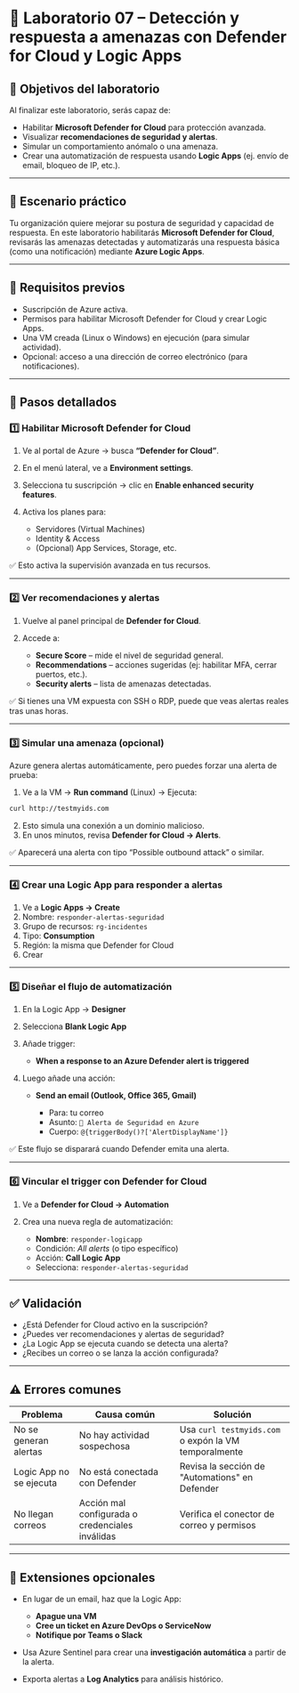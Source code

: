 # 🧪 Laboratorio 07 – Detección y respuesta a amenazas con Defender for Cloud y Logic Apps

## 🎯 Objetivos del laboratorio

Al finalizar este laboratorio, serás capaz de:

* Habilitar **Microsoft Defender for Cloud** para protección avanzada.
* Visualizar **recomendaciones de seguridad y alertas**.
* Simular un comportamiento anómalo o una amenaza.
* Crear una automatización de respuesta usando **Logic Apps** (ej. envío de email, bloqueo de IP, etc.).

---

## 🧵 Escenario práctico

Tu organización quiere mejorar su postura de seguridad y capacidad de respuesta. En este laboratorio habilitarás **Microsoft Defender for Cloud**, revisarás las amenazas detectadas y automatizarás una respuesta básica (como una notificación) mediante **Azure Logic Apps**.

---

## 🧰 Requisitos previos

* Suscripción de Azure activa.
* Permisos para habilitar Microsoft Defender for Cloud y crear Logic Apps.
* Una VM creada (Linux o Windows) en ejecución (para simular actividad).
* Opcional: acceso a una dirección de correo electrónico (para notificaciones).

---

## 🧭 Pasos detallados

### 1️⃣ Habilitar Microsoft Defender for Cloud

1. Ve al portal de Azure → busca **“Defender for Cloud”**.
2. En el menú lateral, ve a **Environment settings**.
3. Selecciona tu suscripción → clic en **Enable enhanced security features**.
4. Activa los planes para:

   * Servidores (Virtual Machines)
   * Identity & Access
   * (Opcional) App Services, Storage, etc.

✅ Esto activa la supervisión avanzada en tus recursos.

---

### 2️⃣ Ver recomendaciones y alertas

1. Vuelve al panel principal de **Defender for Cloud**.
2. Accede a:

   * **Secure Score** – mide el nivel de seguridad general.
   * **Recommendations** – acciones sugeridas (ej: habilitar MFA, cerrar puertos, etc.).
   * **Security alerts** – lista de amenazas detectadas.

✅ Si tienes una VM expuesta con SSH o RDP, puede que veas alertas reales tras unas horas.

---

### 3️⃣ Simular una amenaza (opcional)

Azure genera alertas automáticamente, pero puedes forzar una alerta de prueba:

1. Ve a la VM → **Run command** (Linux) → Ejecuta:

```bash
curl http://testmyids.com
```

2. Esto simula una conexión a un dominio malicioso.
3. En unos minutos, revisa **Defender for Cloud → Alerts**.

✅ Aparecerá una alerta con tipo “Possible outbound attack” o similar.

---

### 4️⃣ Crear una Logic App para responder a alertas

1. Ve a **Logic Apps → Create**
2. Nombre: `responder-alertas-seguridad`
3. Grupo de recursos: `rg-incidentes`
4. Tipo: **Consumption**
5. Región: la misma que Defender for Cloud
6. Crear

---

### 5️⃣ Diseñar el flujo de automatización

1. En la Logic App → **Designer**

2. Selecciona **Blank Logic App**

3. Añade trigger:

   * **When a response to an Azure Defender alert is triggered**

4. Luego añade una acción:

   * **Send an email (Outlook, Office 365, Gmail)**

     * Para: tu correo
     * Asunto: `🚨 Alerta de Seguridad en Azure`
     * Cuerpo: `@{triggerBody()?['AlertDisplayName']}`

✅ Este flujo se disparará cuando Defender emita una alerta.

---

### 6️⃣ Vincular el trigger con Defender for Cloud

1. Ve a **Defender for Cloud → Automation**
2. Crea una nueva regla de automatización:

   * **Nombre**: `responder-logicapp`
   * Condición: *All alerts* (o tipo específico)
   * Acción: **Call Logic App**
   * Selecciona: `responder-alertas-seguridad`

---

## ✅ Validación

* ¿Está Defender for Cloud activo en la suscripción?
* ¿Puedes ver recomendaciones y alertas de seguridad?
* ¿La Logic App se ejecuta cuando se detecta una alerta?
* ¿Recibes un correo o se lanza la acción configurada?

---

## ⚠️ Errores comunes

| Problema                | Causa común                                     | Solución                                             |
| ----------------------- | ----------------------------------------------- | ---------------------------------------------------- |
| No se generan alertas   | No hay actividad sospechosa                     | Usa `curl testmyids.com` o expón la VM temporalmente |
| Logic App no se ejecuta | No está conectada con Defender                  | Revisa la sección de "Automations" en Defender       |
| No llegan correos       | Acción mal configurada o credenciales inválidas | Verifica el conector de correo y permisos            |

---

## 🧩 Extensiones opcionales

* En lugar de un email, haz que la Logic App:

  * **Apague una VM**
  * **Cree un ticket en Azure DevOps o ServiceNow**
  * **Notifique por Teams o Slack**
* Usa Azure Sentinel para crear una **investigación automática** a partir de la alerta.
* Exporta alertas a **Log Analytics** para análisis histórico.
